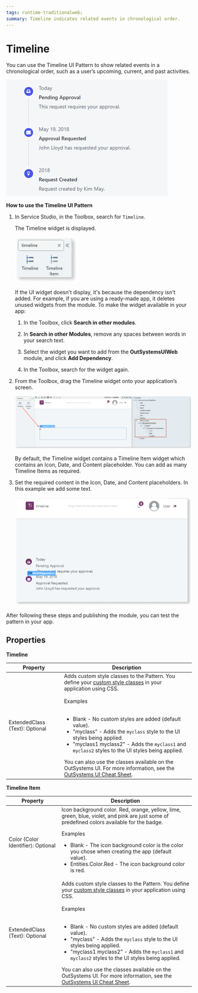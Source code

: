 ```yaml
---
tags: runtime-traditionalweb; 
summary: Timeline indicates related events in chronological order.
---
```


# Timeline

You can use the Timeline UI Pattern to show related events in a chronological order, such as a user’s upcoming, current, and past activities.

![](<images/timeline-1.png>)

**How to use the Timeline UI Pattern**

1. In Service Studio, in the Toolbox, search for `Timeline`.

    The Timeline widget is displayed.

    ![](<images/timeline-2-ss.png>)

    If the UI widget doesn't display, it's because the dependency isn't added. For example, if you are using a ready-made app, it deletes unused widgets from the module. To make the widget available in your app:

    1. In the Toolbox, click **Search in other modules**.

    1. In **Search in other Modules**, remove any spaces between words in your search text.
    
    1. Select the widget you want to add from the **OutSystemsUIWeb** module, and click **Add Dependency**. 
    
    1. In the Toolbox, search for the widget again.

1. From the Toolbox, drag the Timeline widget onto your application’s screen.

    ![](<images/timeline-3-ss.png>)

    By default, the Timeline widget contains a Timeline Item widget which contains an Icon, Date, and Content placeholder. You can add as many Timeline Items as required.

1. Set the required content in the Icon, Date, and Content placeholders. In this example we add some text.

    ![](<images/timeline-4-ss.png>)

After following these steps and publishing the module, you can test the pattern in your app.

## Properties

**Timeline**

| **Property** |  **Description** |
|---|---|
|ExtendedClass (Text): Optional | Adds custom style classes to the Pattern. You define your [custom style classes](../../../look-feel/css.md) in your application using CSS.<br/><br/>Examples<br/><br/> <ul><li>Blank - No custom styles are added (default value).</li><li>"myclass" - Adds the ``myclass`` style to the UI styles being applied.</li><li>"myclass1 myclass2" - Adds the ``myclass1`` and ``myclass2`` styles to the UI styles being applied.</li></ul>You can also use the classes available on the OutSystems UI. For more information, see the [OutSystems UI Cheat Sheet](https://outsystemsui.outsystems.com/OutSystemsUIWebsite/CheatSheet).|

**Timeline Item**

| **Property** |  **Description** |
|---|---|
| Color (Color Identifier): Optional  | Icon background color. Red, orange, yellow, lime, green, blue, violet, and pink are just some of predefined colors available for the badge. <p>Examples <ul><li>Blank - The icon background color is the color you chose when creating the app (default value).</li><li>Entities.Color.Red - The icon background color is red.</li></ul></p> |
|ExtendedClass (Text): Optional | Adds custom style classes to the Pattern. You define your [custom style classes](../../../look-feel/css.md) in your application using CSS.<br/><br/>Examples<br/><br/> <ul><li>Blank - No custom styles are added (default value).</li><li>"myclass" - Adds the ``myclass`` style to the UI styles being applied.</li><li>"myclass1 myclass2" - Adds the ``myclass1`` and ``myclass2`` styles to the UI styles being applied.</li></ul>You can also use the classes available on the OutSystems UI. For more information, see the [OutSystems UI Cheat Sheet](https://outsystemsui.outsystems.com/OutSystemsUIWebsite/CheatSheet).|
